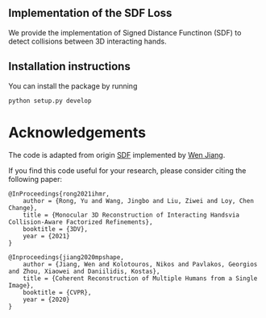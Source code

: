 ## Implementation of the SDF Loss

We provide the implementation of Signed Distance Functinon (SDF) to detect collisions between 3D interacting hands.

## Installation instructions

You can install the package by running
```
python setup.py develop
```

# Acknowledgements
The code is adapted from origin [SDF](https://github.com/JiangWenPL/multiperson/tree/master/sdf) implemented by [Wen Jiang](https://github.com/JiangWenPL).

If you find this code useful for your research, please consider citing the following paper:
```
@InProceedings{rong2021ihmr,
    author = {Rong, Yu and Wang, Jingbo and Liu, Ziwei and Loy, Chen Change},
    title = {Monocular 3D Reconstruction of Interacting Handsvia Collision-Aware Factorized Refinements},
    booktitle = {3DV},
    year = {2021}
}

@Inproceedings{jiang2020mpshape,
    author = {Jiang, Wen and Kolotouros, Nikos and Pavlakos, Georgios and Zhou, Xiaowei and Daniilidis, Kostas},
    title = {Coherent Reconstruction of Multiple Humans from a Single Image},
    booktitle = {CVPR},
    year = {2020}
}
```
